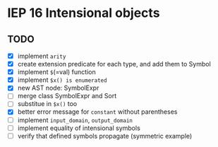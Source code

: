 # IEP 16 Intensional objects

## TODO
- [x] implement `arity`
- [x] create extension predicate for each type, and add them to Symbol
- [x] implement `$`(=val) function
- [x] implement `$x() is enumerated`
- [x] new AST node: SymbolExpr
- [ ] merge class SymbolExpr and Sort
- [ ] substitue in `$x()` too
- [x] better error message for `constant` without parentheses
- [ ] implement `input_domain`, `output_domain`
- [ ] implement equality of intensional symbols
- [ ] verify that defined symbols propagate (symmetric example)